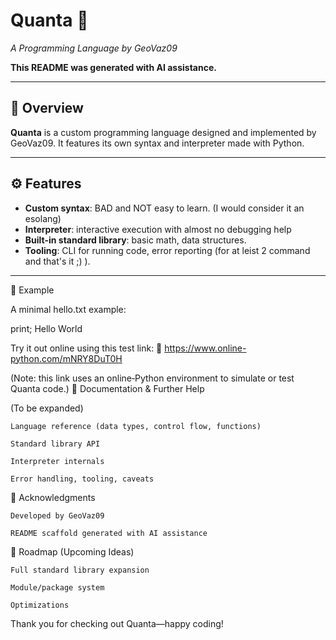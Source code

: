 # Quanta 🚀  
*A Programming Language by GeoVaz09*  

**This README was generated with AI assistance.**

---

## 🧩 Overview  
**Quanta** is a custom programming language designed and implemented by GeoVaz09. It features its own syntax and interpreter made with Python. 

---

## ⚙️ Features  
- **Custom syntax**: BAD and NOT easy to learn. (I would consider it an esolang)
- **Interpreter**: interactive execution with almost no debugging help  
- **Built-in standard library**: basic math, data structures.  
- **Tooling**: CLI for running code, error reporting (for at leist 2 command and that's it ;)  ).

---

🧪 Example

A minimal hello.txt example:

print; Hello World

Try it out online using this test link:
🔗 https://www.online-python.com/mNRY8DuT0H

(Note: this link uses an online‑Python environment to simulate or test Quanta code.)
💬 Documentation & Further Help

(To be expanded)

    Language reference (data types, control flow, functions)

    Standard library API

    Interpreter internals

    Error handling, tooling, caveats

📣 Acknowledgments

    Developed by GeoVaz09

    README scaffold generated with AI assistance

📌 Roadmap (Upcoming Ideas)

    Full standard library expansion

    Module/package system

    Optimizations

Thank you for checking out Quanta—happy coding!
